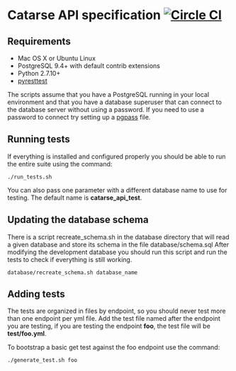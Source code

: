 # Catarse API specification [![Circle CI](https://circleci.com/gh/catarse/catarse-api-specs.svg?style=svg)](https://circleci.com/gh/catarse/catarse-api-specs)

## Requirements

* Mac OS X or Ubuntu Linux
* PostgreSQL 9.4+ with default contrib extensions
* Python 2.7.10+
* [pyresttest](https://github.com/svanoort/pyresttest)

The scripts assume that you have a PostgreSQL running in your local environment
and that you have a database superuser that can connect to the database server
without using a password.
If you need to use a password to connect try setting up a [pgpass](http://www.postgresql.org/docs/current/static/libpq-pgpass.html) file.

## Running tests

If everything is installed and configured properly you should be able to run the entire suite
using the command:

```
./run_tests.sh
```

You can also pass one parameter with a different database name to use for testing.
The default name is **catarse_api_test**.

## Updating the database schema

There is a script recreate_schema.sh in the database directory
that will read a given database and store its schema in the file database/schema.sql
After modifying the development database you should run this script
and run the tests to check if everything is still working.

```
database/recreate_schema.sh database_name
```

## Adding tests

The tests are organized in files by endpoint, so you should
never test more than one endpoint per yml file.
Add the test file named after the endpoint you are testing, if you are
testing the endpoint **foo**, the test file will be **test/foo.yml**.

To bootstrap a basic get test against the foo endpoint use the command:

```
./generate_test.sh foo
```

